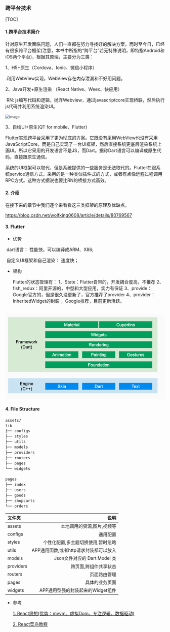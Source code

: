 ### 跨平台技术

[TOC]



#### 1.跨平台技术简介

针对原生开发面临问题，人们一直都在努力寻找好的解决方案，而时至今日，已经有很多跨平台框架(注意，本书中所指的“跨平台”若无特殊说明，即特指Android和iOS两个平台)，根据其原理，主要分为三类：

1、H5+原生（Cordova、Ionic、微信小程序）

​	利用WebView实现，WebView存在内存泄漏和不好用问题。

2、Java开发+原生渲染 （React Native、Weex、快应用）

​	RN: js编写代码和逻辑，抛弃Webview，通过javascriptcore实现桥联，然后执行js代码并利用系统渲染UI。

<img src="https://img-blog.csdnimg.cn/20181228193206321" alt="image" style="zoom:80%;" />

3、自绘UI+原生(QT for mobile、Flutter)

​	Flutter实现跨平台采用了更为彻底的方案。它既没有采用WebView也没有采用JavaScriptCore，而是自己实现了一台UI框架，然后直接系统更底层渲染系统上画UI。所以它采用的开发语言不是JS，而Dart。据称Dart语言可以编译成原生代码，直接跟原生通信。

​	系统的UI框架可以取代，但是系统提供的一些服务是无法取代的。Flutter在跟系统service通信方式，采用的是一种类似插件式的方式，或者有点像远程过程调用RPC方式。这种方式据说也要比RN的桥接方式高效。

#### 2. 介绍

在接下来的章节中我们逐个来看看这三类框架的原理及优缺点。

https://blog.csdn.net/wolfking0608/article/details/80769567

#### 3. Flutter

- 优势

​	dart语言： 性能快，可以编译成ARM、X86;

​	自定义UI框架和自己渲染： 速度快；

- 架构

  Flutter的状态管理有：
  1、State：Flutter自带的，开发耦合度高，不推荐
  2、fish_redux：阿里开源的，中型和大型应用，实力有保证
  3、provide：Google官方的，但是很久没更新了，官方推荐了provider
  4、provider：InheritedWidget的封装 ，Google推荐，目前更新活跃。

​	<img src="images/flutter_fram.png" style="zoom:80%;" />

#### 4. File Structure

```markdown
assets/
lib
├── configs
├── styles
├── utils
├── models
├── providers
├── routers
├── pages
└── widgets  

pages
├── index
├── users
├── goods
├── shopcarts
└── orders
```

| 文件夹    |                                   说明 |
| :-------- | -------------------------------------: |
| assets    |             本地调用的资源,图片,视频等 |
| configs   |                               通用配置 |
| styles    |     个性化配置,多主题切换使用,暂时忽略 |
| utils     | APP通用函数,或者http请求封装都可以放入 |
| models    |           Json文件对应的 Dart Model 类 |
| providers |                  跨页面,跨组件共享状态 |
| routers   |                           页面路由管理 |
| pages     |                         具体的业务页面 |
| widgets   |      APP通用型强的封装起来的Widget组件 |



- 参考

  [1. React思想(优势：mvvm、虚拟Dom、专注逻辑、数据驱动)](https://www.jianshu.com/p/5e86a793fb3d)

  [2. React菜鸟教程](https://www.runoob.com/react/react-tutorial.html)

